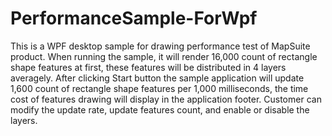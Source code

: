 # PerformanceSample-ForWpf
This is a WPF desktop sample for drawing performance test of MapSuite product. When running the sample, it will render 16,000 count of rectangle shape features at first, these features will be distributed in 4 layers averagely. After clicking Start button the sample application will update 1,600 count of rectangle shape features per 1,000 milliseconds, the time cost of features drawing will display in the application footer. Customer can modify the update rate, update features count, and enable or disable the layers. 
